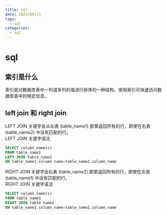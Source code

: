 ```yaml
---
title: sql
date: 2022/09/21
tags:
  - sql
categories:
  - sql
---
```


# sql

## 索引是什么

索引是对数据库表中一列或多列的值进行排序的一种结构，使用索引可快速访问数据库表中的特定信息。

## left join 和 right join

LEFT JOIN 关键字会从左表 (table_name1) 那里返回所有的行，即使在右表 (table_name2) 中没有匹配的行。\
LEFT JOIN 关键字语法

```sql
SELECT column_name(s)
FROM table_name1
LEFT JOIN table_name2
ON table_name1.column_name=table_name2.column_name
```

RIGHT JOIN 关键字会右表 (table_name2) 那里返回所有的行，即使在左表 (table_name1) 中没有匹配的行。\
RIGHT JOIN 关键字语法

```sql
SELECT column_name(s)
FROM table_name1
RIGHT JOIN table_name2
ON table_name1.column_name=table_name2.column_name
```
